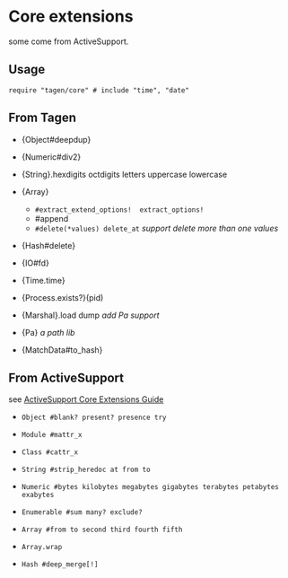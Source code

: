 Core extensions
==============
some come from ActiveSupport. 

Usage
-----
	require "tagen/core" # include "time", "date"

From Tagen
----------
* {Object#deepdup}

* {Numeric#div2}

* {String}.hexdigits octdigits letters uppercase lowercase

* {Array}
	* `#extract_extend_options!  extract_options!`
	* \#append
	* `#delete(*values) delete_at` _support delete more than one values_

* {Hash#delete}

* {IO#fd}

* {Time.time}

* {Process.exists?}(pid)

* {Marshal}.load dump  _add Pa support_

* {Pa} _a path lib_

* {MatchData#to_hash}

From ActiveSupport
------------------
see [ActiveSupport Core Extensions Guide](http://edgeguides.rubyonrails.org/active_support_core_extensions.html)

* `Object #blank? present? presence try`

* `Module #mattr_x`

* `Class #cattr_x`

* `String #strip_heredoc at from to`

* `Numeric #bytes kilobytes megabytes gigabytes terabytes petabytes exabytes`

* `Enumerable #sum many? exclude?`

* `Array #from to second third fourth fifth`

* `Array.wrap`

* `Hash #deep_merge[!]`
